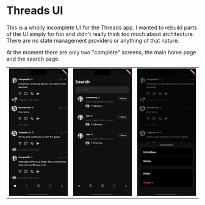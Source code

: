 # Threads UI

This is a wholly incomplete UI for the Threads app. I wanted to rebuild parts of the UI simply for fun
and didn't really think too much about architecture. There are no state management providers or
anything of that nature.

At the moment there are only two "complete" screens, the main home page and the search page.

|                          |                              |                                |
|--------------------------|------------------------------|--------------------------------|
| ![Home Page](./home.jpg) | ![Search Page](./search.jpg) | ![Thread Drawer](./drawer.jpg) |
